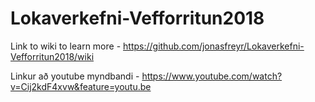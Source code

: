 # Lokaverkefni-Vefforritun2018


Link to wiki to learn more - https://github.com/jonasfreyr/Lokaverkefni-Vefforritun2018/wiki

Linkur að youtube myndbandi - https://www.youtube.com/watch?v=Cij2kdF4xvw&feature=youtu.be
